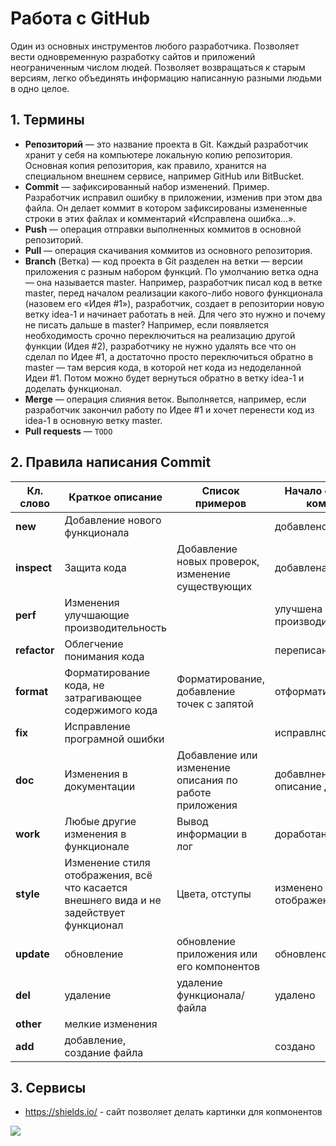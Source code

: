 # Работа с GitHub

Один из основных инструментов любого разработчика. Позволяет вести одновременную разработку сайтов и приложений неограниченным числом людей. Позволяет возвращаться к старым версиям, легко объединять информацию написанную разными людьми в одно целое.

## 1. Термины

* **Репозиторий** — это название проекта в Git. Каждый разработчик хранит у себя на компьютере локальную копию репозитория. Основная копия репозитория, как правило, хранится на специальном внешнем сервисе, например GitHub или BitBucket.
* **Commit** — зафиксированный набор изменений.
Пример. Разработчик исправил ошибку в приложении, изменив при этом два файла. Он делает коммит в котором зафиксированы измененные строки в этих файлах и комментарий «Исправлена ошибка…».
* **Push** — операция отправки выполненных коммитов в основной репозиторий.
* **Pull** — операция скачивания коммитов из основного репозитория.
* **Branch** (Ветка) — код проекта в Git разделен на ветки — версии приложения с разным набором функций. По умолчанию ветка одна — она называется master. Например, разработчик писал код в ветке master, перед началом реализации какого-либо нового функционала (назовем его «Идея #1»), разработчик, создает в репозитории новую ветку idea-1 и начинает работать в ней.
Для чего это нужно и почему не писать дальше в master? Например, если появляется необходимость срочно переключиться на реализацию другой функции (Идея #2), разработчику не нужно удалять все что он сделал по Идее #1, а достаточно просто переключиться обратно в master — там версия кода, в которой нет кода из недоделанной Идеи #1. Потом можно будет вернуться обратно в ветку idea-1 и доделать функционал.
* **Merge** — операция слияния веток. Выполняется, например, если разработчик закончил работу по Идее #1 и хочет перенести код из  idea-1 в основную ветку master.
* **Pull requests**  — ``TODO``


## 2. Правила написания Commit

Кл. слово | Краткое описание | Список примеров | Начало описания коммита 
---|---|---|---
**new**|Добавление нового функционала| |добавлено
**inspect**|Защита кода|Добавление новых проверок, изменение существующих|добавлена проверка
**perf**|Изменения улучшающие производительность| |улучшена производительсность
**refactor**|Облегчение понимания кода| |переписан
**format**|Форматирование кода, не затрагивающее содержимого кода|Форматирование, добавление точек с запятой| отформатирован
**fix**|Исправление програмной ошибки| |исправлно
**doc**|Изменения в документации|Добавление или изменение описания по работе приложения|добавлнено описание для
**work**|Любые другие изменения в функционале|Вывод информации в лог|доработано
**style**|Изменение стиля отображения, всё что касается внешнего вида и не задействует функционал|Цвета, отступы|изменено отображение
**update**|обновление|обновление приложения или его компонентов|обновлено
**del**|удаление|удаление функционала/файла|удалено
**other**|мелкие изменения||
**add**|добавление, создание файла| |создано

## 3. Сервисы 

- https://shields.io/ - сайт позволяет делать картинки для копмонентов 

![](https://img.shields.io/badge/название-значение-orange.svg)
